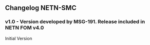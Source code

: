 ## Changelog NETN-SMC

### v1.0 - Version developed by MSG-191. Release included in NETN FOM v4.0

Initial Version

